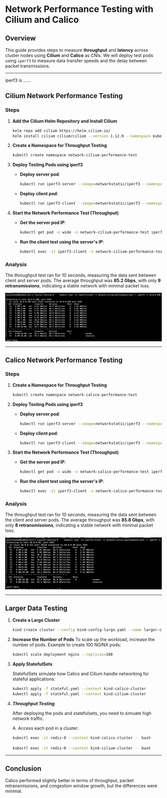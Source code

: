 
# Network Performance Testing with Cilium and Calico

## **Overview**
This guide provides steps to measure **throughput** and **latency** across cluster nodes using **Cilium** and **Calico** as CNIs. We will deploy test pods using `iperf3` to measure data transfer speeds and the delay between packet transmissions.

---

iperf3 is ......

## **Cilium Network Performance Testing**

### **Steps**

1. **Add the Cilium Helm Repository and Install Cilium**
   ```bash
   helm repo add cilium https://helm.cilium.io/
   helm install cilium cilium/cilium --version 1.12.0 --namespace kube-system
   ```

2. **Create a Namespace for Throughput Testing**
   ```bash
   kubectl create namespace network-cilium-performance-test
   ```

3. **Deploy Testing Pods using iperf3**

   - **Deploy server pod**:
     ```bash
     kubectl run iperf3-server --image=networkstatic/iperf3 --namespace=network-cilium-performance-test --command -- iperf3 -s
     ```

   - **Deploy client pod**:
     ```bash
     kubectl run iperf3-client --image=networkstatic/iperf3 --namespace=network-cilium-performance-test --command -- sleep infinity
     ```

4. **Start the Network Performance Test (Throughput)**

   - **Get the server pod IP**:
     ```bash
     kubectl get pod -o wide -n network-cilium-performance-test iperf3-server
     ```

   - **Run the client test using the server's IP**:
     ```bash
     kubectl exec -it iperf3-client -n network-cilium-performance-test -- iperf3 -c <server-ip>
     ```

### **Analysis**

The throughput test ran for 10 seconds, measuring the data sent between client and server pods. The average throughput was **85.2 Gbps**, with only **9 retransmissions**, indicating a stable network with minimal packet loss.

![Cilium Network Test](/Testing/Cilium-network-test.png)

---

## **Calico Network Performance Testing**

### **Steps**

1. **Create a Namespace for Throughput Testing**
   ```bash
   kubectl create namespace network-calico-performance-test
   ```

2. **Deploy Testing Pods using iperf3**

   - **Deploy server pod**:
     ```bash
     kubectl run iperf3-server --image=networkstatic/iperf3 --namespace=network-calico-performance-test --command -- iperf3 -s
     ```

   - **Deploy client pod**:
     ```bash
     kubectl run iperf3-client --image=networkstatic/iperf3 --namespace=network-calico-performance-test --command -- sleep infinity
     ```

3. **Start the Network Performance Test (Throughput)**

   - **Get the server pod IP**:
     ```bash
     kubectl get pod -o wide -n network-calico-performance-test iperf3-server
     ```

   - **Run the client test using the server's IP**:
     ```bash
     kubectl exec -it iperf3-client -n network-calico-performance-test -- iperf3 -c <server-ip>
     ```

### **Analysis**

The throughput test ran for 10 seconds, measuring the data sent between the client and server pods. The average throughput was **85.8 Gbps**, with only **8 retransmissions**, indicating a stable network with minimal packet loss.

![Calico Network Test](/Testing/Calico-network-test.png)

---

## **Larger Data Testing**

1. **Create a Large Cluster**
   ```bash
   kind create cluster --config kind-config-large.yaml --name larger-cluster
   ```

2. **Increase the Number of Pods**
   To scale up the workload, increase the number of pods. Example to create 100 NGINX pods:
   ```bash
   kubectl scale deployment nginx --replicas=100
   ```

3. **Apply StatefulSets** 

   StatefulSets simulate how Calico and Cilium handle networking for stateful applications:
   ```bash
   kubectl apply -f stateful.yaml --context kind-calico-cluster
   kubectl apply -f stateful.yaml --context kind-cilium-cluster
   ```

4. ***Throughput Testing***

   After deploying the pods and statefulsets, you need to simuate high network traffic. 

   A. Access each pod in a cluster:
   ```bash
   kubectl exec -it redis-0 --context kind-calico-cluster -- bash
   
   kubectl exec -it redis-0 --context kind-cilium-cluster -- bash
   ```
---

## **Conclusion**

Calico performed slightly better in terms of throughput, packet retransmissions, and congestion window growth, but the differences were minimal.
